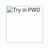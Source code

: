 <a href="https://labs.play-with-docker.com/?stack=https://raw.githubusercontent.com/khulnasoft/ml-station/develop/deployment/play-with-docker/docker-compose.yml" title="Docker Image Metadata" target="_blank"><img src="https://cdn.rawgit.com/play-with-docker/stacks/cff22438/assets/images/button.png" alt="Try in PWD" width="100px"></a>